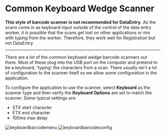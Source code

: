 # Common Keyboard Wedge Scanner

**This style of barcode scanner is not recommended for DataEntry.**  As the scans come in as keyboard input outside
of the control of the data entry worker, it is possible that the scans get lost on other applications or mix with typing
from the worker.  Therefore, they work well for Registration but not DataEntry.

---

There are a lot of the common keyboard wedge barcode scanners out there.  Most of these plug into the USB port on the
computer and pretend to be a keyboard, 'typing' the characters from a scan.  There usually isn't a lot of configuration
to the scanner itself so we allow some configuration in the application.

To configure the application to use the scanner, select **Keyboard** as the scanner type and then verify the
**Keyboard Options** are set to match the scanner.  Some typical settings are:

 * STX start character
 * ETX end character
 * 100ms max delay

<span class='spacer100'></span>
![keyboardbarcodemenu](images/keyboardbarcodemenu.png)
<span class='spacer100'></span>
![keyboardbarcodeconfig](images/keyboardbarcodeconfig.png) 

